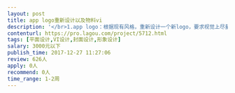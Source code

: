 ```yaml
---                
layout: post       
title: app logo重新设计以及物料vi           
description: '</br>1.app logo：根据现有风格，重新设计一个新logo，要求视觉上尽量简约 美式。</br>2.vi设计：现有两款包装盒，要求设计些字体和图案，点缀包装盒，并且凸显品牌文化。</br>'     
contenturl: https://pro.lagou.com/project/5712.html      
tags: [平面设计,VI设计,封面设计,形象设计]            
salary: 3000元以下          
publish_time: 2017-12-27 11:27:06         
review: 626人                   
apply: 0人                   
recommend: 0人                   
time_range: 1-2周              
---                 
```

